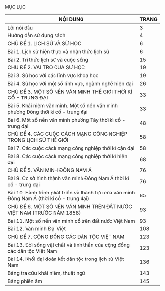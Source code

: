MỤC LỤC

NỘI DUNG | TRANG
--- | ---
Lời nói đầu | 3
Hướng dẫn sử dụng sách | 4
CHỦ ĐỀ 1. LỊCH SỬ VÀ SỬ HỌC | 6
Bài 1. Lịch sử hiện thực và nhận thức lịch sử | 6
Bài 2. Tri thức lịch sử và cuộc sống | 15
CHỦ ĐỀ 2. VAI TRÒ CỦA SỬ HỌC | 19
Bài 3. Sử học với các lĩnh vực khoa học | 19
Bài 4. Sử học với một số lĩnh vực, ngành nghề hiện đại | 26
CHỦ ĐỀ 3. MỘT SỐ NỀN VĂN MINH THẾ GIỚI THỜI KÌ CỔ - TRUNG ĐẠI | 33
Bài 5. Khái niệm văn minh. Một số nền văn minh phương Đông thời kì cổ - trung đại | 33
Bài 6. Một số nền văn minh phương Tây thời kì cổ - trung đại | 48
CHỦ ĐỀ 4. CÁC CUỘC CÁCH MẠNG CÔNG NGHIỆP TRONG LỊCH SỬ THẾ GIỚI | 58
Bài 7. Các cuộc cách mạng công nghiệp thời kì cận đại | 58
Bài 8. Các cuộc cách mạng công nghiệp thời kì hiện đại | 68
CHỦ ĐỀ 5. VĂN MINH ĐÔNG NAM Á | 76
Bài 9. Cơ sở hình thành văn minh Đông Nam Á thời kì cổ - trung đại | 76
Bài 10. Hành trình phát triển và thành tựu của văn minh Đông Nam Á (thời kì cổ - trung đại) | 85
CHỦ ĐỀ 6. MỘT SỐ NỀN VĂN MINH TRÊN ĐẤT NƯỚC VIỆT NAM (TRƯỚC NĂM 1858) | 93
Bài 11. Một số nền văn minh cổ trên đất nước Việt Nam | 93
Bài 12. Văn minh Đại Việt | 108
CHỦ ĐỀ 7. CỘNG ĐỒNG CÁC DÂN TỘC VIỆT NAM | 123
Bài 13. Đời sống vật chất và tinh thần của cộng đồng các dân tộc Việt Nam | 123
Bài 14. Khối đại đoàn kết dân tộc trong lịch sử Việt Nam | 136
Bảng tra cứu khái niệm, thuật ngữ | 143
Bảng phiên âm | 145